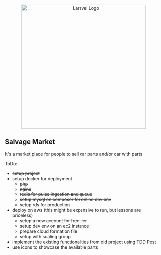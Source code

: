 <p align="center"><a href="https://laravel.com" target="_blank"><img src="https://raw.githubusercontent.com/laravel/art/master/logo-lockup/5%20SVG/2%20CMYK/1%20Full%20Color/laravel-logolockup-cmyk-red.svg" width="400" alt="Laravel Logo"></a></p>

## Salvage Market

It's a market place for people to sell car parts and/or car with parts

ToDo:
- ~~setup project~~
- setup docker for deployment
  - ~~php~~
  - ~~nginx~~
  - ~~redis for pulse ingestion and queue~~
  - ~~setup mysql on composer for online dev env~~
  - ~~setup rds for production~~
- deploy on aws (this might be expensive to run, but lessons are priceless)
  - ~~setup a new account for free tier~~
  - setup dev env on an ec2 instance
  - prepare cloud formation file
  - setup with scaling group 
- implement the existing functionalities from old project using TDD Pest
- use icons to showcase the available parts
